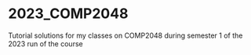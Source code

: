 # 2023_COMP2048
Tutorial solutions for my classes on COMP2048 during semester 1 of the 2023 run of the course

